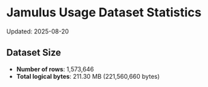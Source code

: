 # Jamulus Usage Dataset Statistics

Updated: 2025-08-20

## Dataset Size
- **Number of rows**: 1,573,646
- **Total logical bytes**: 211.30 MB (221,560,660 bytes)
